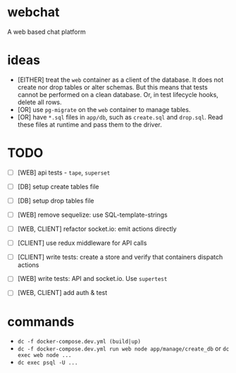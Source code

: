 # webchat
A web based chat platform

# ideas
- [EITHER] treat the `web` container as a client of the database. It does not create nor drop tables or alter schemas. But this means that tests cannot be performed on a clean database. Or, in test lifecycle hooks, delete all rows.
- [OR] use `pg-migrate` on the `web` container to manage tables. 
- [OR] have `*.sql` files in `app/db`, such as `create.sql` and `drop.sql`. Read these files at runtime and pass them to the driver. 

# TODO
- [ ] [WEB] api tests - `tape`, `superset`

- [ ] [DB] setup create tables file
- [ ] [DB] setup drop tables file
- [ ] [WEB] remove sequelize: use SQL-template-strings
- [ ] [WEB, CLIENT] refactor socket.io: emit actions directly
- [ ] [CLIENT] use redux middleware for API calls
- [ ] [CLIENT] write tests: create a store and verify that containers dispatch actions
- [ ] [WEB] write tests: API and socket.io. Use `supertest`
- [ ] [WEB, CLIENT] add auth & test

# commands

- `dc -f docker-compose.dev.yml (build|up)`
- `dc -f docker-compose.dev.yml run web node app/manage/create_db` or `dc exec web node ...`
- `dc exec psql -U ...`